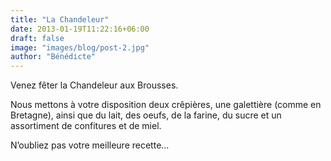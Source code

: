 ```yaml
---
title: "La Chandeleur"
date: 2013-01-19T11:22:16+06:00
draft: false
image: "images/blog/post-2.jpg"
author: "Bénédicte"
---
```


Venez fêter la Chandeleur aux Brousses.

Nous mettons à votre disposition deux crêpières, une galettière (comme en Bretagne), ainsi que du lait, des oeufs, de la farine, du sucre et un assortiment de confitures et de miel.

N’oubliez pas votre meilleure recette...
